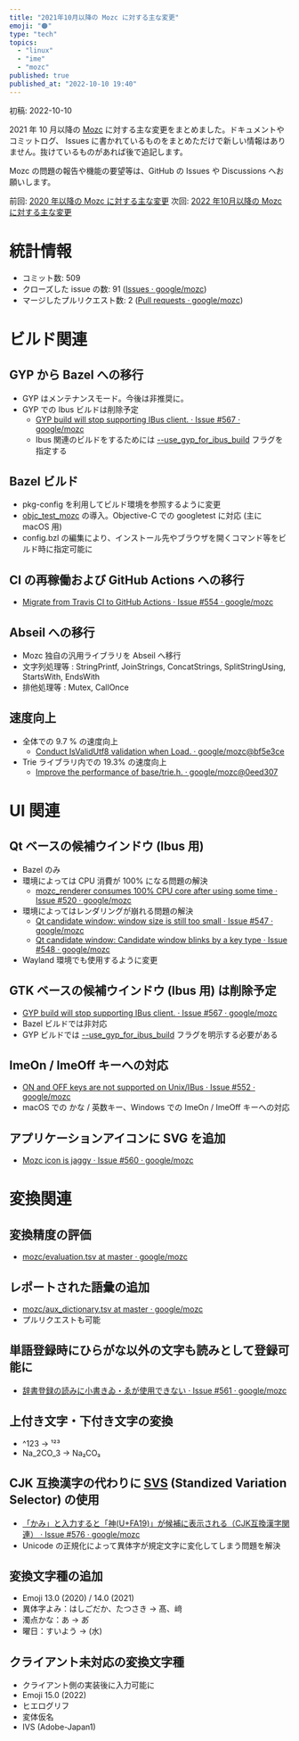 ```yaml
---
title: "2021年10月以降の Mozc に対する主な変更"
emoji: "🟠"
type: "tech"
topics:
  - "linux"
  - "ime"
  - "mozc"
published: true
published_at: "2022-10-10 19:40"
---
```



初稿: 2022-10-10

2021 年 10 月以降の [Mozc](https://github.com/google/mozc) に対する主な変更をまとめました。ドキュメントやコミットログ、 Issues に書かれているものをまとめただけで新しい情報はありません。抜けているものがあれば後で追記します。

Mozc の問題の報告や機能の要望等は、GitHub の Issues や Discussions へお願いします。

前回:  [2020 年以降の Mozc に対する主な変更](https://zenn.dev/komatsuh/articles/d6844edd398402)
次回: [2022 年10月以降の Mozc に対する主な変更](https://zenn.dev/komatsuh/articles/9b88d84c0590f6)


# 統計情報



* コミット数: 509
* クローズした issue の数: 91 ([Issues · google/mozc](https://github.com/google/mozc/issues?q=is%3Aissue+is%3Aclosed++closed%3A2021-10-10..2022-10-10))
* マージしたプルリクエスト数: 2 ([Pull requests · google/mozc](https://github.com/google/mozc/pulls?q=is%3Apr+is%3Amerged+updated%3A2021-10-10..2022-10-10+))


# ビルド関連


## GYP から Bazel への移行



* GYP はメンテナンスモード。今後は非推奨に。
* GYP での Ibus ビルドは削除予定
    * [GYP build will stop supporting IBus client. · Issue #567 · google/mozc](https://github.com/google/mozc/issues/567)
    * Ibus 関連のビルドをするためには [--use_gyp_for_ibus_build](https://github.com/google/mozc/commit/a28746d4fa7b43818de57ecf2a476aabe7b6a704) フラグを指定する


## Bazel ビルド



* pkg-config を利用してビルド環境を参照するように変更
* [objc_test_mozc](https://github.com/google/mozc/commit/0b7dc376a5f3450261fdf4c2e863c4d0c44b9b03) の導入。Objective-C での googletest に対応 (主に macOS 用)
* config.bzl の編集により、インストール先やブラウザを開くコマンド等をビルド時に指定可能に


## CI の再稼働および GitHub Actions への移行



* [Migrate from Travis CI to GitHub Actions · Issue #554 · google/mozc](https://github.com/google/mozc/issues/554)


## Abseil への移行



* Mozc 独自の汎用ライブラリを Abseil へ移行
* 文字列処理等 : StringPrintf, JoinStrings, ConcatStrings, SplitStringUsing, StartsWith, EndsWith
* 排他処理等 : Mutex, CallOnce


## 速度向上



* 全体での 9.7 % の速度向上
    * [Conduct IsValidUtf8 validation when Load. · google/mozc@bf5e3ce](https://github.com/google/mozc/commit/bf5e3ce232f3afd6c807d9c3d75d41fea08befc5)
* Trie ライブラリ内での 19.3% の速度向上
    * [Improve the performance of base/trie.h. · google/mozc@0eed307](https://github.com/google/mozc/commit/0eed3073de2494d0a4d30ba85228b786661477cd)


# UI 関連


## Qt ベースの候補ウインドウ (Ibus 用)



* Bazel のみ
* 環境によっては CPU 消費が 100% になる問題の解決
    * [mozc_renderer consumes 100% CPU core after using some time · Issue #520 · google/mozc](https://github.com/google/mozc/issues/520)
* 環境によってはレンダリングが崩れる問題の解決
    * [Qt candidate window: window size is still too small · Issue #547 · google/mozc](https://github.com/google/mozc/issues/547)
    * [Qt candidate window: Candidate window blinks by a key type · Issue #548 · google/mozc](https://github.com/google/mozc/issues/548)
* Wayland 環境でも使用するように変更


## GTK ベースの候補ウインドウ (Ibus 用) は削除予定



* [GYP build will stop supporting IBus client. · Issue #567 · google/mozc](https://github.com/google/mozc/issues/567)
* Bazel ビルドでは非対応
* GYP ビルドでは [--use_gyp_for_ibus_build](https://github.com/google/mozc/commit/a28746d4fa7b43818de57ecf2a476aabe7b6a704) フラグを明示する必要がある


## ImeOn / ImeOff キーへの対応



* [ON and OFF keys are not supported on Unix/IBus · Issue #552 · google/mozc](https://github.com/google/mozc/issues/552)
* macOS での かな / 英数キー、Windows での ImeOn / ImeOff キーへの対応


## アプリケーションアイコンに SVG を追加



* [Mozc icon is jaggy · Issue #560 · google/mozc](https://github.com/google/mozc/issues/560)


# 変換関連


## 変換精度の評価



* [mozc/evaluation.tsv at master · google/mozc](https://github.com/google/mozc/blob/master/src/data/dictionary_oss/evaluation.tsv)


## レポートされた語彙の追加



* [mozc/aux_dictionary.tsv at master · google/mozc](https://github.com/google/mozc/blob/master/src/data/oss/aux_dictionary.tsv)
* プルリクエストも可能


## 単語登録時にひらがな以外の文字も読みとして登録可能に



* [辞書登録の読みに小書きゐ・ゑが使用できない · Issue #561 · google/mozc](https://github.com/google/mozc/issues/561)


## 上付き文字・下付き文字の変換



* ^123 → ¹²³
* Na_2CO_3 → Na₂CO₃


## CJK 互換漢字の代わりに [SVS](https://ja.wikipedia.org/wiki/%E7%95%B0%E4%BD%93%E5%AD%97%E3%82%BB%E3%83%AC%E3%82%AF%E3%82%BF) (Standized Variation Selector) の使用



* [「かみ」と入力すると「神(U+FA19)」が候補に表示される（CJK互換漢字関連） · Issue #576 · google/mozc](https://github.com/google/mozc/issues/576)
* Unicode の正規化によって異体字が規定文字に変化してしまう問題を解決


## 変換文字種の追加



* Emoji 13.0 (2020) / 14.0 (2021)
* 異体字よみ：はしごだか、たつさき → 髙、﨑
* 濁点かな：あ → あ゙
* 曜日：すいよう → (水)


## クライアント未対応の変換文字種



* クライアント側の実装後に入力可能に
* Emoji 15.0 (2022)
* ヒエログリフ
* 変体仮名
* IVS (Adobe-Japan1)